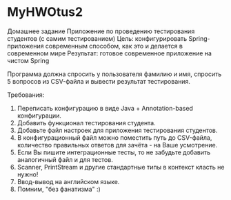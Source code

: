 # MyHWOtus2
Домашнее задание
Приложение по проведению тестирования студентов
(с самим тестированием)
Цель: конфигурировать Spring-приложения современным 
способом, как это и делается в современном мире
Результат: готовое современное приложение на чистом Spring

Программа должна спросить у пользователя фамилию и имя, спросить 5 
вопросов из CSV-файла и вывести результат тестирования.

Требования:

1. Переписать конфигурацию в виде Java + Annotation-based конфигурации.
2. Добавить функционал тестирования студента.
3. Добавьте файл настроек для приложения тестирования студентов.
4. В конфигурационный файл можно поместить путь до CSV-файла, количество 
правильных ответов для зачёта - на Ваше усмотрение.
5. Если Вы пишите интеграционные тесты, то не забудьте добавить аналогичный 
файл и для тестов.
6. Scanner, PrintStream и другие стандартные типы в контекст класть не нужно!
7. Ввод-вывод на английском языке.
8. Помним, "без фанатизма" :)
